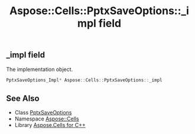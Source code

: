 ﻿---
title: Aspose::Cells::PptxSaveOptions::_impl field
linktitle: _impl
second_title: Aspose.Cells for C++ API Reference
description: 'Aspose::Cells::PptxSaveOptions::_impl field. The implementation object in C++.'
type: docs
weight: 600
url: /cpp/aspose.cells/pptxsaveoptions/_impl/
---
## _impl field


The implementation object.

```cpp
PptxSaveOptions_Impl* Aspose::Cells::PptxSaveOptions::_impl
```

## See Also

* Class [PptxSaveOptions](../)
* Namespace [Aspose::Cells](../../)
* Library [Aspose.Cells for C++](../../../)
